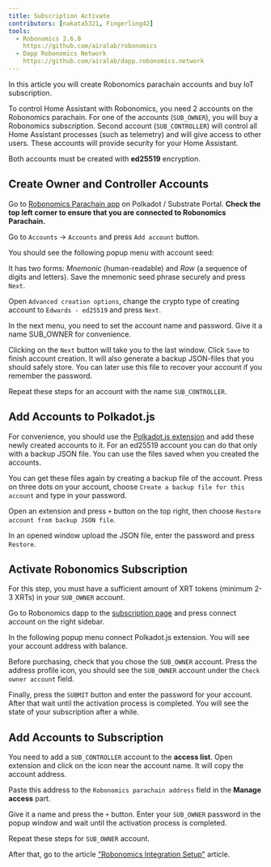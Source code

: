 ```yaml
---
title: Subscription Activate
contributors: [nakata5321, Fingerling42]
tools:   
  - Robonomics 2.6.0
    https://github.com/airalab/robonomics
  - Dapp Robonomics Network 
    https://github.com/airalab/dapp.robonomics.network
---
```


In this article you will create Robonomics parachain accounts and buy IoT subscription. 

To control Home Assistant with Robonomics, you need 2 accounts on the Robonomics parachain. For one of the accounts (`SUB_OWNER`), you will buy a Robonomics subscription. Second account (`SUB_CONTROLLER`) will control all Home Assistant processes (such as telemetry) and will give access to other users. These accounts will provide security for your Home Assistant. 

Both accounts must be created with **ed25519** encryption. 

## Create Owner and Controller Accounts

Go to [Robonomics Parachain app](https://polkadot.js.org/apps/?rpc=wss%3A%2F%2Fkusama.rpc.robonomics.network%2F#/) on Polkadot / Substrate Portal. **Check the top left corner to ensure that you are connected to Robonomics Parachain.**

Go to `Accounts` -> `Accounts` and press `Add account` button. 

<robo-wiki-picture src="home-assistant/add-account.jpg" />

You should see the following popup menu with account seed:

<robo-wiki-picture src="home-assistant/mnemonic.jpg" />

It has two forms: *Mnemonic* (human-readable) and *Raw* (a sequence of digits and letters). Save the mnemonic seed phrase securely and press `Next`.

<robo-wiki-note type="warning">

Open `Advanced creation options`, change the crypto type of creating account to `Edwards - ed25519` and press `Next`.

</robo-wiki-note>

<robo-wiki-picture src="home-assistant/edw.jpg" />

In the next menu, you need to set the account name and password. Give it a name SUB_OWNER for convenience.

<robo-wiki-picture src="home-assistant/name.jpg" />

Clicking on the `Next` button will take you to the last window. Click `Save` to finish account creation. It will also generate a backup JSON-files that you should safely store. You can later use this file to recover your account if you remember the password.

<robo-wiki-picture src="home-assistant/done.jpg" />

<robo-wiki-note type="note">

Repeat these steps for an account with the name `SUB_CONTROLLER`.

</robo-wiki-note>

## Add Accounts to Polkadot.js

For convenience, you should use the [Polkadot.js extension](https://polkadot.js.org/extension/) and add these newly created accounts to it. For an ed25519 account you can do that only with a backup JSON file. You can use the files saved when you created the accounts.

You can get these files again by creating a backup file of the account. Press on three dots on your account, choose `Create a backup file for this account` and type in your password.

<robo-wiki-picture src="creating-an-account/backup-file.jpg" />

Open an extension and press `+` button on the top right, then choose `Restore account from backup JSON file`.

<robo-wiki-picture src="/creating-an-account/extention-add-backup.jpg" />

In an opened window upload the JSON file, enter the password and press `Restore`.

<robo-wiki-picture src="/creating-an-account/file-backup.jpg" />

## Activate Robonomics Subscription 

<robo-wiki-note type="okay">

For this step, you must have a sufficient amount of XRT tokens (minimum 2-3 XRTs) in your `SUB_OWNER` account.

</robo-wiki-note>

Go to Robonomics dapp to the [subscription page](https://dapp.robonomics.network/#/subscription) and press connect account on the right sidebar.

<robo-wiki-picture src="home-assistant/dapp.jpg" />

In the following popup menu connect Polkadot.js extension. You will see your account address with balance.

<robo-wiki-picture src="home-assistant/connect.jpg" />

Before purchasing, check that you chose the `SUB_OWNER` account. Press the address profile icon, you should see the `SUB_OWNER` account under the `Check owner account` field.

<robo-wiki-picture src="home-assistant/check.jpg" />

Finally, press the `SUBMIT` button and enter the password for your account. After that wait until the activation process is completed. You will see the state of your subscription after a while.

<robo-wiki-picture src="home-assistant/subscription.jpg" />

## Add Accounts to Subscription

You need to add a `SUB_CONTROLLER` account to the **access list**. Open extension and click on the icon near the account name. It will copy the account address.

<robo-wiki-picture src="home-assistant/sub-admin.jpg" />

Paste this address to the `Robonomics parachain address` field in the **Manage access** part.

<robo-wiki-picture src="home-assistant/access.jpg" />

Give it a name and press the `+` button. Enter your `SUB_OWNER` password in the popup window and wait until the activation process is completed.

<robo-wiki-note type="note">

Repeat these steps for `SUB_OWNER` account.

</robo-wiki-note>

After that, go to the article ["Robonomics Integration Setup"](/docs/robonomics-integration-setup/) article.